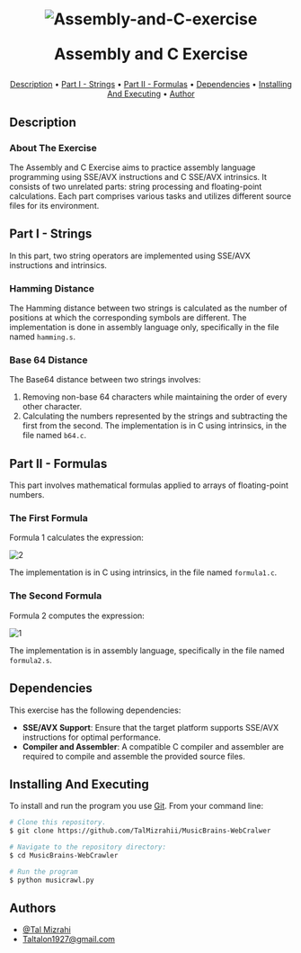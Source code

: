 <h1 align="center">
  
![Assembly-and-C-exercise](https://your-repo-url/assembly-and-C-exercise/assets/103560553/501dc4f5-570a-4b61-952a-477884518fce)

  Assembly and C Exercise
  <br>
</h1>

<h4 align="center"> </h4>

<p align="center">
  <a href="#description">Description</a> •
  <a href="#part-i---strings">Part I - Strings</a> •
  <a href="#part-ii---formulas">Part II - Formulas</a> •
  <a href="#dependencies">Dependencies</a> •
  <a href="#installing-and-executing">Installing And Executing</a> •
  <a href="#author">Author</a> 
</p>

## Description

### About The Exercise

The Assembly and C Exercise aims to practice assembly language programming using SSE/AVX instructions and C SSE/AVX intrinsics. It consists of two unrelated parts: string processing and floating-point calculations. Each part comprises various tasks and utilizes different source files for its environment.

## Part I - Strings

In this part, two string operators are implemented using SSE/AVX instructions and intrinsics.

### Hamming Distance

The Hamming distance between two strings is calculated as the number of positions at which the corresponding symbols are different. The implementation is done in assembly language only, specifically in the file named `hamming.s`.

### Base 64 Distance

The Base64 distance between two strings involves:
1. Removing non-base 64 characters while maintaining the order of every other character.
2. Calculating the numbers represented by the strings and subtracting the first from the second.
The implementation is in C using intrinsics, in the file named `b64.c`.

## Part II - Formulas

This part involves mathematical formulas applied to arrays of floating-point numbers.

### The First Formula

Formula 1 calculates the expression:

![2](https://github.com/TalMizrahii/Parallel-SIMD-and-Intrinsics/assets/103560553/ab7364b0-bfdd-4df2-9f09-be1b8a863a46)

The implementation is in C using intrinsics, in the file named `formula1.c`.

### The Second Formula

Formula 2 computes the expression:

![1](https://github.com/TalMizrahii/Parallel-SIMD-and-Intrinsics/assets/103560553/5b4fe6eb-762d-4d11-89a4-e22952de3ed2)


The implementation is in assembly language, specifically in the file named `formula2.s`.

## Dependencies

This exercise has the following dependencies:

- **SSE/AVX Support**: Ensure that the target platform supports SSE/AVX instructions for optimal performance.
- **Compiler and Assembler**: A compatible C compiler and assembler are required to compile and assemble the provided source files.

## Installing And Executing

To install and run the program you use [Git](https://git-scm.com). From your command line:

```bash
# Clone this repository.
$ git clone https://github.com/TalMizrahii/MusicBrains-WebCralwer

# Navigate to the repository directory:
$ cd MusicBrains-WebCrawler

# Run the program
$ python musicrawl.py
```
## Authors

* [@Tal Mizrahi](https://github.com/TalMizrahii)
* Taltalon1927@gmail.com
